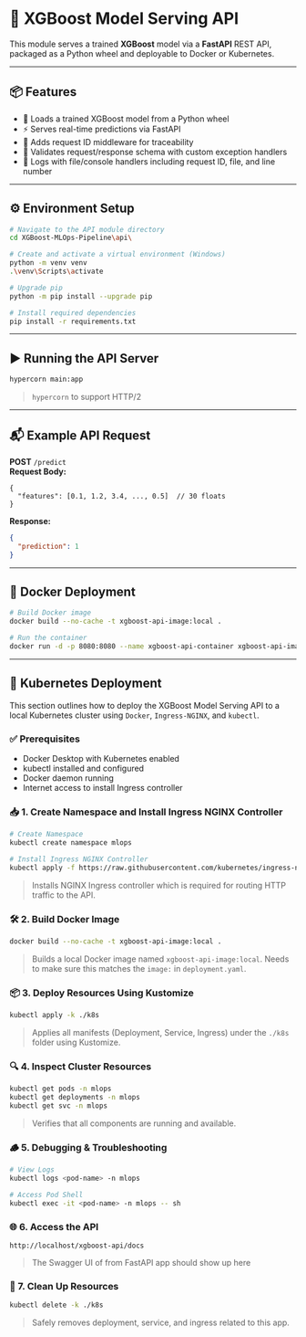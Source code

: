 # 🚀 XGBoost Model Serving API

This module serves a trained **XGBoost** model via a **FastAPI** REST API, packaged as a Python wheel and deployable to Docker or Kubernetes.

---

## 📦 Features

- 🔁 Loads a trained XGBoost model from a Python wheel
- ⚡ Serves real-time predictions via FastAPI
- 🧩 Adds request ID middleware for traceability
- 🧠 Validates request/response schema with custom exception handlers
- 📄 Logs with file/console handlers including request ID, file, and line number

---

## ⚙️ Environment Setup

```bash
# Navigate to the API module directory
cd XGBoost-MLOps-Pipeline\api\

# Create and activate a virtual environment (Windows)
python -m venv venv
.\venv\Scripts\activate

# Upgrade pip
python -m pip install --upgrade pip

# Install required dependencies
pip install -r requirements.txt
```

---

## ▶️ Running the API Server
```bash
hypercorn main:app
```
> `hypercorn` to support HTTP/2

---

## 📬 Example API Request
**POST** `/predict`</br>
**Request Body:**
```
{
  "features": [0.1, 1.2, 3.4, ..., 0.5]  // 30 floats
}
```
**Response:**
```json
{
  "prediction": 1
}
```

---

## 🐳 Docker Deployment
```bash
# Build Docker image
docker build --no-cache -t xgboost-api-image:local .

# Run the container
docker run -d -p 8080:8080 --name xgboost-api-container xgboost-api-image
```

---

## 🚀 Kubernetes Deployment
This section outlines how to deploy the XGBoost Model Serving API to a local Kubernetes cluster using `Docker`, `Ingress-NGINX`, and `kubectl`.

### ✅ Prerequisites
- Docker Desktop with Kubernetes enabled
- kubectl installed and configured
- Docker daemon running
- Internet access to install Ingress controller

### 📥 1. Create Namespace and Install Ingress NGINX Controller
```bash
# Create Namespace
kubectl create namespace mlops

# Install Ingress NGINX Controller
kubectl apply -f https://raw.githubusercontent.com/kubernetes/ingress-nginx/controller-v1.0.1/deploy/static/provider/cloud/deploy.yaml
```
> Installs NGINX Ingress controller which is required for routing HTTP traffic to the API.

### 🛠 2. Build Docker Image
```bash
docker build --no-cache -t xgboost-api-image:local .
```
> Builds a local Docker image named `xgboost-api-image:local`. Needs to make sure this matches the `image:` in `deployment.yaml`.

### 📦 3. Deploy Resources Using Kustomize
```bash
kubectl apply -k ./k8s
```
> Applies all manifests (Deployment, Service, Ingress) under the `./k8s` folder using Kustomize.

### 🔍 4. Inspect Cluster Resources
```bash
kubectl get pods -n mlops
kubectl get deployments -n mlops
kubectl get svc -n mlops
```
> Verifies that all components are running and available.

### 🪵 5. Debugging & Troubleshooting
```bash
# View Logs
kubectl logs <pod-name> -n mlops

# Access Pod Shell
kubectl exec -it <pod-name> -n mlops -- sh
```

### 🌐 6. Access the API
```arduino
http://localhost/xgboost-api/docs
```
> The Swagger UI of from FastAPI app should show up here

### 🧹 7. Clean Up Resources
```bash
kubectl delete -k ./k8s
```
> Safely removes deployment, service, and ingress related to this app.

